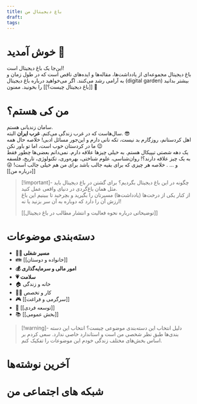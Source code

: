 ```yaml
---
title: باغ دیجیتال من
draft: 
tags:
---
```

# خوش آمدید 👋
این‌جا یک باغ دیجیتال است!  
باغ دیجیتال مجموعه‌ای از یادداشت‌ها، مقاله‌ها و ایده‌های ناقص است که در طول زمان و به آرامی رشد می‌کنند. 
اگر می‌خواهید درباره باغ دیجیتال (digital garden) بیشتر بدانید [[باغ دیجیتال چیست؟]] را بخونید. ممنون 🙏
# من کی هستم؟
سامان زندیانی هستم.  
سال‌هاست که در غرب زندگی می‌کنم. **غرب ایران** البته. 😎  
اهل کردستانم، روزگارم بد نیست، تکه نانی دارم و این‌جور مسائل ادبی! خلاصه حال همه ما در کردستان خوب است، اما تو باور نکن 😉  
یک دهه شصتی تیپیکال هستم. به خیلی چیزها علاقه دارم. نمی‌دانم بعضی‌ها چطور فقط به یک چیز علاقه دارند؟! روان‌شناسی، علوم شناختی، بهره‌وری، تکنولوژی، تاریخ، فلسفه و … . خلاصه هر چیزی که برای بقیه جالب باشد برای من هم خیلی جالب است! 😜 [[درباره من]]  

> [!important]- چگونه در این باغ دیجیتال بگردیم؟
> برای گشتن در باغ دیجیتال باید مثل همان باغ‌گردی در دنیای واقعی عمل کنید.  
> از کنار یکی از درخت‌ها (یادداشت‌ها) مسیرتان را بگیرید و بچرخید تا ببینیم این باغ ارزش آن را دارد که دوباره به آن سر بزنید یا نه!
> 
> [[توضیحاتی درباره نحوه فعالیت و انتشار مطالب در باغ دیجیتال]]
# دسته‌بندی موضوعات
- **👨‍💼 مسیر شغلی**
- 👪 [[خانواده و دوستان]]
- **💰 امور مالی و سرمایه‌گذاری**
- **💗 سلامت**
- 🏠 خانه و زندگی
- 👨‍💻 کار و تخصص
- 🎮 [[سرگرمی و فراغت]]
- 🌱 [[توسعه فردی]]
- 📚 [[بخش عمومی]]

> [!warning]- دلیل انتخاب این دسته‌بندی موضوعی چیست؟
> انتخاب این دسته بندی‌ها طبق نظر شخصی من است و استاندارد خاصی ندارد. سعی کردم بر اساس بخش‌های مختلف زندگی خودم این موضوعات را تفکیک کنم.
# آخرین نوشته‌ها

# شبکه های اجتماعی من
